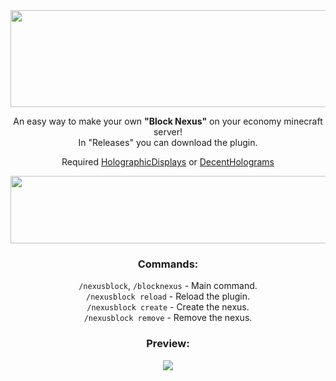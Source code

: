 
<div align="center">
<a href="https://www.spigotmc.org/resources/nexusblock.97041/"><img src="https://raw.githubusercontent.com/xHyroM/NexusBlock/main/readme/nexus1.png" height="155" width="1080"></a>
    
An easy way to make your own **"Block Nexus"** on your economy minecraft server!  
In "Releases" you can download the plugin.

Required [HolographicDisplays](https://ci.codemc.io/job/filoghost/job/HolographicDisplays/) or [DecentHolograms](https://www.spigotmc.org/resources/decent-holograms-placeholderapi-support-no-dependencies.96927/)

<a href="https://www.spigotmc.org/resources/nexusblock.97041/"><img src="https://raw.githubusercontent.com/xHyroM/NexusBlock/main/readme/nexusjesus.png" height="108" width="750"></a>  

    
### Commands: 
`/nexusblock`, `/blocknexus` - Main command.  
`/nexusblock reload` - Reload the plugin.  
`/nexusblock create` - Create the nexus.  
`/nexusblock remove` - Remove the nexus.  
    
### Preview: 
<a href="https://www.spigotmc.org/resources/nexusblock.97041/"><img src="https://raw.githubusercontent.com/xHyroM/NexusBlock/main/readme/image.png"></a> 
    
</div>
